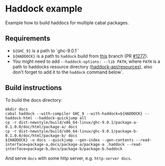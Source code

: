 Haddock example
===============

Example how to build haddocs for multiple cabal packages.

Requirements  
------------

* `${GHC_9}` is a path to `ghc-9.0.1``
* `${HADDOCK}` is a path to `haddock` build from [this](https://github.com/coot/haddock/tree/coot/multiple-packages) branch (PR [#1277](https://github.com/haskell/haddock/pull/1277)).
* You might need to add `--haddock-options: --lib PATH`, where `PATH` is a path
  to haddocks resource directory ([haddock-api/resources](https://github.com/haskell/haddock/tree/ghc-9.0/haddock-api/resources)), also don't forget to add it to the `haddock` command below`.


Build instructions
------------------

To build the docs directory:

```
mkdir docs
cabal haddock --with-compiler GHC_9 --with-haddock=${HADDOCK} --haddock-html --haddock-quickjump all
cp -r dist-newstyle/build/x86_64-linux/ghc-9.0.1/package-a-0.1.0.0/doc/html/package-a/ docs
cp -r dist-newstyle/build/x86_64-linux/ghc-9.0.1/package-b-0.1.0.0/doc/html/package-b/ docs
${HADDOCK} -o docs --quickjump --gen-index --gen-contents --read-interface=package-a,docs/package-a/package-a .haddock --read-interface=package-b,docs/package-b/package-b.haddock
```

And serve `docs` with some http server, e.g. `http-server docs`.
